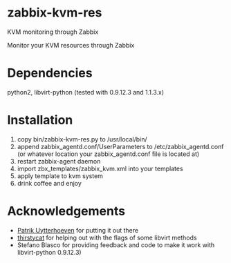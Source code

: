 zabbix-kvm-res
==============

KVM monitoring through Zabbix

Monitor your KVM resources through Zabbix

Dependencies
=============
python2, libvirt-python (tested with 0.9.12.3 and 1.1.3.x)

Installation
============
1. copy bin/zabbix-kvm-res.py to /usr/local/bin/
2. append zabbix_agentd.conf/UserParameters to /etc/zabbix_agentd.conf (or whatever location your zabbix_agentd.conf file is located at)
3. restart zabbix-agent daemon
4. import zbx_templates/zabbix_kvm.xml into your templates
5. apply template to kvm system
6. drink coffee and enjoy

Acknowledgements
================
- [Patrik Uytterhoeven](https://github.com/Trikke76) for putting it out there
- [thirstycat](https://github.com/thirstycat) for helping out with the flags of some libvirt methods
- Stefano Blasco for providing feedback and code to make it work with libvirt-python 0.9.12.3)
